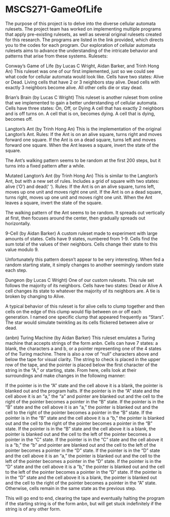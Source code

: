# MSCS271-GameOfLife

The purpose of this project is to delve into the diverse cellular automata rulesets. The project team has worked on implementing multiple programs that apply pre-existing rulesets, as well as several original rulesets created for this research. The programs are listed in the link provided, which directs you to the codes for each program. Our exploration of cellular automata rulesets aims to advance the understanding of the intricate behavior and patterns that arise from these systems.
Rulesets:

Conway’s Game of Life (by Lucas C Wright, Aidan Barker, and Trinh Hong An)
This ruleset was one of our first implemented, just so we could see what code for cellular automata would look like.
Cells have two states: Alive or Dead.
Living cells that have 2 or 3 neighbors stay alive.
Dead cells with exactly 3 neighbors become alive.
All other cells die or stay dead.

Brian’s Brain (by Lucas C Wright)
This ruleset is another ruleset from online that we implemented to gain a better understanding of cellular automata.
Cells have three states: On, Off, or Dying
A cell that has exactly 2 neighbors and is off turns on.
A cell that is on, becomes dying.
A cell that is dying, becomes off. 

Langton’s Ant (by Trinh Hong An)
This is the implementation of the original Langton’s Ant.
Rules:
If the Ant is on an alive square, turns right and moves forward one square.
If the Ant is on a dead square, turns left and moves forward one square.
When the Ant leaves a square, invert the state of the square.

The Ant’s walking pattern seems to be random at the first 200 steps, but it turns into a fixed pattern after a while.

Mutated Langton’s Ant (by Trinh Hong An)
This is similar to the Langton’s Ant, but with a new set of rules. Includes a grid of square with two states: alive (‘O’) and dead(‘ ‘).
Rules:
If the Ant is on an alive square, turns left, moves up one unit and moves right one unit.
If the Ant is on a dead square, turns right, moves up one unit and moves right one unit.
When the Ant leaves a square, invert the state of the square.

The walking pattern of the Ant seems to be random. It spreads out vertically at first, then focuses around the center, then gradually spreads out horizontally.

9-Cell (by Aidan Barker)
A custom ruleset made to experiment with large amounts of states.
Cells have 9 states, numbered from 1-9.
Cells find the sum total of the values of their neighbors.
Cells change their state to this value modulo 9.

Unfortunately this pattern doesn’t appear to be very interesting. When fed a random starting state, it simply changes to another seemingly random state each step.

Dungeon (by Lucas C Wright)
One of our custom rulesets. This rule set follows the majority of its neighbors. 
Cells have two states: Dead or Alive
A cell changes its state to whatever the majority of its neighbors are.
A tie is broken by changing to Alive. 

A typical behavior of this ruleset is for alive cells to clump together and then cells on the edge of this clump would flip between on or off each generation. I named one specific clump that appeared frequently as “Stars”. The star would simulate twinkling as its cells flickered between alive or dead.

(anbn) Turing Machine (by Aidan Barker)
This ruleset emulates a Turing machine that accepts strings of the form anbn. Cells can have 7 states: a blank, the characters a and b, or a pointer representing one of the 4 states of the Turing machine. There is also a row of “null” characters above and below the tape for visual clarity. The string to check is placed in the upper row of the tape, and the pointer is placed below the first character of the string in the “A,” or starting, state. From here, cells look at their surroundings and make changes in the following manner:

If the pointer is in the “A” state and the cell above it is a blank, the pointer is blanked out and the program halts.
If the pointer is in the “A” state and the cell above it is an “a,” the “a” and pointer are blanked out and the cell to the right of the pointer becomes a pointer in the “B” state.
If the pointer is in the “B” state and the cell above it is an “a,” the pointer is blanked out and the cell to the right of the pointer becomes a pointer in the “B” state.
If the pointer is in the “B” state and the cell above it is a “b,” the pointer is blanked out and the cell to the right of the pointer becomes a pointer in the “B” state.
If the pointer is in the “B” state and the cell above it is a blank, the pointer is blanked out and the cell to the left of the pointer becomes a pointer in the “C” state.
If the pointer is in the “C” state and the cell above it is a “b,” the “b” and pointer are blanked out and the cell to the left of the pointer becomes a pointer in the “D” state.
If the pointer is in the “D” state and the cell above it is an “a,” the pointer is blanked out and the cell to the left of the pointer becomes a pointer in the “D” state.
If the pointer is in the “D” state and the cell above it is a “b,” the pointer is blanked out and the cell to the left of the pointer becomes a pointer in the “D” state.
If the pointer is in the “D” state and the cell above it is a blank, the pointer is blanked out and the cell to the right of the pointer becomes a pointer in the “A” state.
Otherwise, cells remain in the same state as the previous step.

This will go end to end, clearing the tape and eventually halting the program if the starting string is of the form anbn, but will get stuck indefinitely if the string is of any other form.

